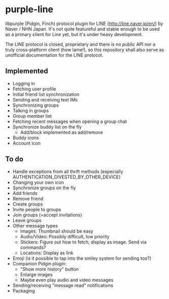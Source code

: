 purple-line
===========

libpurple (Pidgin, Finch) protocol plugin for LINE (http://line.naver.jp/en/) by Naver / NHN Japan. It's not quite featureful and stable enough to be used as a primary client for Line yet, but it's under heavy development.

The LINE protocol is closed, proprietary and there is no public API nor a truly cross-platform client (how lame!), so this repository shall also serve as unofficial documentation for the LINE protocol.

Implemented
-----------

* Logging in
* Fetching user profile
* Initial friend list synchronization
* Sending and receiving text IMs
* Synchronizing groups
* Talking in groups
* Group member list
* Fetching recent messages when opening a group chat
* Synchronize buddy list on the fly
  * Add/block implemented as add/remove
* Buddy icons
* Account icon

To do
-----

* Handle exceptions from all thrift methods (especially AUTHENTICATION_DIVESTED_BY_OTHER_DEVICE)
* Changing your own icon
* Synchronize groups on the fly
* Add friends
* Remove friend
* Create groups
* Invite people to groups
* Join groups (=accept invitations)
* Leave groups
* Other message types
  * Images: Thumbnail should be easy
  * Audio/Video: Possibly difficult, low priority
  * Stickers: Figure out how to fetch, display as image. Send via commands?
  * Locations: Display as link
* Emoji (is it possible to tap into the smiley system for sending too?)
* Companion Pidgin plugin:
  * "Show more history" button
  * Enlarge images
  * Maybe even play audio and video messages
* Sending/receiving "message read" notifications
* Packaging
